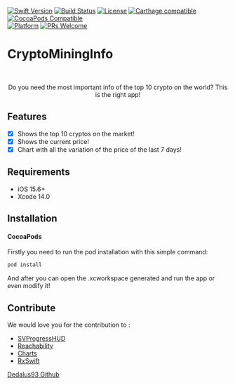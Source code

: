 


[![Swift Version][swift-image]][swift-url]
[![Build Status][travis-image]][travis-url]
[![License][license-image]][license-url]
[![Carthage compatible](https://img.shields.io/badge/Carthage-compatible-4BC51D.svg?style=flat)](https://github.com/Carthage/Carthage)
[![CocoaPods Compatible](https://img.shields.io/cocoapods/v/EZSwiftExtensions.svg)](https://img.shields.io/cocoapods/v/LFAlertController.svg)  
[![Platform](https://img.shields.io/cocoapods/p/LFAlertController.svg?style=flat)](http://cocoapods.org/pods/LFAlertController)
[![PRs Welcome](https://img.shields.io/badge/PRs-welcome-brightgreen.svg?style=flat-square)](http://makeapullrequest.com)

# CryptoMiningInfo
<br />
<p align="center">
  <p align="center">
    Do you need the most important info of the top 10 crypto on the world? This is the right app!
  </p>
</p>

## Features

- [x] Shows the top 10 cryptos on the market!
- [x] Shows the current price!
- [x] Chart with all the variation of the price of the last 7 days!

## Requirements

- iOS 15.6+
- Xcode 14.0

## Installation

#### CocoaPods
Firstly you need to run the pod installation with this simple command:

```ruby
pod install
```

And after you can open the .xcworkspace generated and run the app or even modify it!

## Contribute

We would love you for the contribution to :
 - [SVProgressHUD](https://github.com/SVProgressHUD/SVProgressHUD)
 - [Reachability](https://github.com/ashleymills/Reachability.swift)
 - [Charts](https://github.com/ChartsOrg/Charts)
 - [RxSwift](https://github.com/ReactiveX/RxSwift)

[Dedalus93 Github](https://github.com/Dedalus93)

[swift-image]:https://img.shields.io/badge/swift-4.0-orange.svg
[swift-url]: https://swift.org/
[license-image]: https://img.shields.io/badge/License-MIT-blue.svg
[license-url]: LICENSE
[travis-image]: https://img.shields.io/travis/dbader/node-datadog-metrics/master.svg?style=flat-square
[travis-url]: https://travis-ci.org/dbader/node-datadog-metrics
[codebeat-image]: https://codebeat.co/badges/c19b47ea-2f9d-45df-8458-b2d952fe9dad
[codebeat-url]: https://codebeat.co/projects/github-com-vsouza-awesomeios-com
